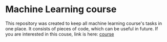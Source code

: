 # Machine Learning course
This repository was created to keep all machine learning course's tasks in one place. It consists of pieces of code, which can be useful in future. If you are interested in this couse, link is here: [course](https://www.coursera.org/learn/vvedenie-mashinnoe-obuchenie/home/welcome)
